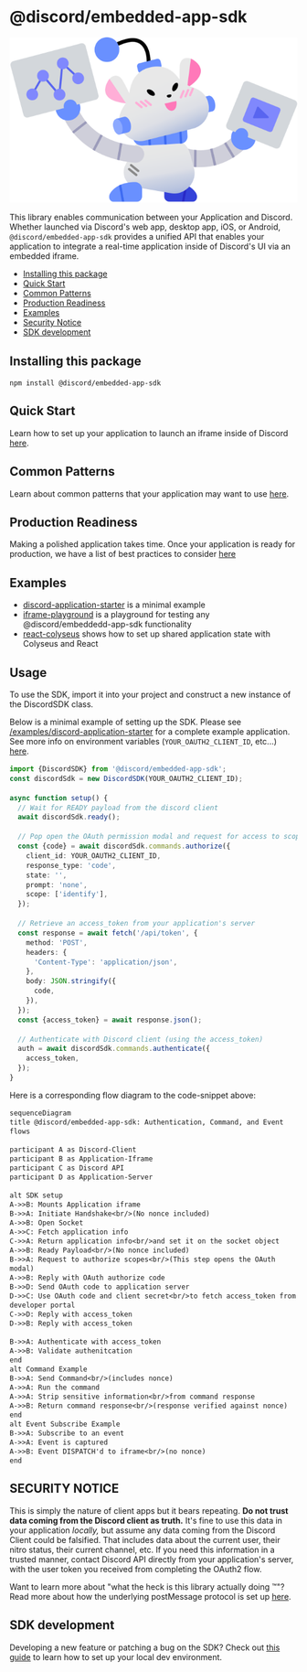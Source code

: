 # @discord/embedded-app-sdk

<p align="center">
  <img src="/docs/assets/nelly-holding-media.svg" alt="Embedded App SDK Mascot, Nelly" />
<p>

This library enables communication between your Application and Discord. Whether launched via Discord's web app, desktop app, iOS, or Android, `@discord/embedded-app-sdk` provides a unified API that enables your application to integrate a real-time application inside of Discord's UI via an embedded iframe.

- [Installing this package](#installing-this-package)
- [Quick Start](#quick-start)
- [Common Patterns](#common-patterns)
- [Production Readiness](#production-readiness)
- [Examples](#examples)
- [Security Notice](#security-notice)
- [SDK development](#sdk-development)

## Installing this package

```shell
npm install @discord/embedded-app-sdk
```

## Quick Start

Learn how to set up your application to launch an iframe inside of Discord [here](/docs/setting-up-your-iframe.md).

## Common Patterns

Learn about common patterns that your application may want to use [here](/docs/common-patterns.md).

## Production Readiness

Making a polished application takes time. Once your application is ready for production, we have a list of best practices to consider [here](/docs/common-patterns/production-readiness.md)

## Examples

- [discord-application-starter](/examples/discord-application-starter) is a minimal example
- [iframe-playground](/examples/iframe-playground) is a playground for testing any @discord/embeddedd-app-sdk functionality
- [react-colyseus](/examples/react-colyseus/) shows how to set up shared application state with Colyseus and React

## Usage

To use the SDK, import it into your project and construct a new instance of the DiscordSDK class.

Below is a minimal example of setting up the SDK.
Please see [/examples/discord-application-starter](/examples/discord-application-starter) for a complete example application. See more info on environment variables (`YOUR_OAUTH2_CLIENT_ID`, etc...) [here](/docs/setting-up-your-discord-application.md#oauth2).

```typescript
import {DiscordSDK} from '@discord/embedded-app-sdk';
const discordSdk = new DiscordSDK(YOUR_OAUTH2_CLIENT_ID);

async function setup() {
  // Wait for READY payload from the discord client
  await discordSdk.ready();

  // Pop open the OAuth permission modal and request for access to scopes listed in scope array below
  const {code} = await discordSdk.commands.authorize({
    client_id: YOUR_OAUTH2_CLIENT_ID,
    response_type: 'code',
    state: '',
    prompt: 'none',
    scope: ['identify'],
  });

  // Retrieve an access_token from your application's server
  const response = await fetch('/api/token', {
    method: 'POST',
    headers: {
      'Content-Type': 'application/json',
    },
    body: JSON.stringify({
      code,
    }),
  });
  const {access_token} = await response.json();

  // Authenticate with Discord client (using the access_token)
  auth = await discordSdk.commands.authenticate({
    access_token,
  });
}
```

Here is a corresponding flow diagram to the code-snippet above:

```mermaid
sequenceDiagram
title @discord/embedded-app-sdk: Authentication, Command, and Event flows

participant A as Discord-Client
participant B as Application-Iframe
participant C as Discord API
participant D as Application-Server

alt SDK setup
A->>B: Mounts Application iframe
B->>A: Initiate Handshake<br/>(No nonce included)
A->>B: Open Socket
A->>C: Fetch application info
C->>A: Return application info<br/>and set it on the socket object
A->>B: Ready Payload<br/>(No nonce included)
B->>A: Request to authorize scopes<br/>(This step opens the OAuth modal)
A->>B: Reply with OAuth authorize code
B->>D: Send OAuth code to application server
D->>C: Use OAuth code and client secret<br/>to fetch access_token from developer portal
C->>D: Reply with access_token
D->>B: Reply with access_token

B->>A: Authenticate with access_token
A->>B: Validate authenitcation
end
alt Command Example
B->>A: Send Command<br/>(includes nonce)
A->>A: Run the command
A->>A: Strip sensitive information<br/>from command response
A->>B: Return command response<br/>(response verified against nonce)
end
alt Event Subscribe Example
B->>A: Subscribe to an event
A->>A: Event is captured
A->>B: Event DISPATCH'd to iframe<br/>(no nonce)
end

```

## SECURITY NOTICE

This is simply the nature of client apps but it bears repeating. **Do not trust data coming from the Discord client as truth.** It's fine to use this data in your application _locally,_ but assume any data coming from the Discord Client could be falsified. That includes data about the current user, their nitro status, their current channel, etc. If you need this information in a trusted manner, contact Discord API directly from your application's server, with the user token you received from completing the OAuth2 flow.

Want to learn more about "what the heck is this library actually doing ™️"? Read more about how the underlying postMessage protocol is set up [here](/docs/common-patterns/post-message-protocol.md).

## SDK development

Developing a new feature or patching a bug on the SDK? Check out [this guide](/docs/common-patterns/local-sdk-development.md) to learn how to set up your local dev environment.
